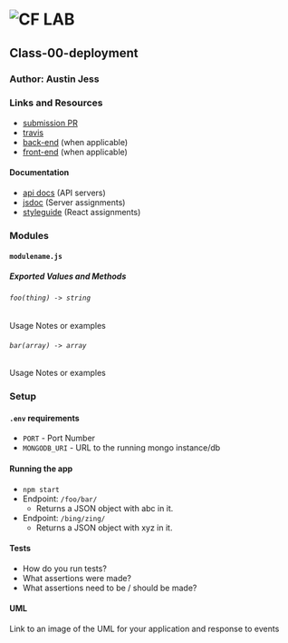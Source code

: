 # ![CF](http://i.imgur.com/7v5ASc8.png) LAB

## Class-00-deployment

### Author: Austin Jess

### Links and Resources

- [submission PR](https://github.com/401-advanced-javascript-austinjess/class-00-deployment/pull/1)
- [travis](https://travis-ci.com/401-advanced-javascript-austinjess/class-00-deployment)
- [back-end](https://class-00-deployment.herokuapp.com/) (when applicable)
- [front-end](http://xyz.com) (when applicable)

#### Documentation

- [api docs](http://xyz.com) (API servers)
- [jsdoc](http://xyz.com) (Server assignments)
- [styleguide](http://xyz.com) (React assignments)

### Modules

#### `modulename.js`

##### Exported Values and Methods

###### `foo(thing) -> string`

Usage Notes or examples

###### `bar(array) -> array`

Usage Notes or examples

### Setup

#### `.env` requirements

- `PORT` - Port Number
- `MONGODB_URI` - URL to the running mongo instance/db

#### Running the app

- `npm start`
- Endpoint: `/foo/bar/`
  - Returns a JSON object with abc in it.
- Endpoint: `/bing/zing/`
  - Returns a JSON object with xyz in it.

#### Tests

- How do you run tests?
- What assertions were made?
- What assertions need to be / should be made?

#### UML

Link to an image of the UML for your application and response to events
